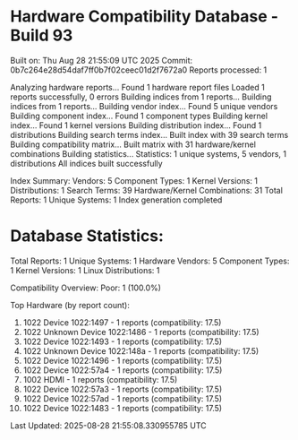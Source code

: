 # Hardware Compatibility Database - Build 93

Built on: Thu Aug 28 21:55:09 UTC 2025
Commit: 0b7c264e28d54daf7ff0b7f02ceec01d2f7672a0
Reports processed: 1

Analyzing hardware reports...
Found 1 hardware report files
Loaded 1 reports successfully, 0 errors
Building indices from 1 reports...
Building indices from 1 reports...
Building vendor index...
   Found 5 unique vendors
Building component index...
   Found 1 component types
Building kernel index...
   Found 1 kernel versions
Building distribution index...
   Found 1 distributions
Building search terms index...
   Built index with 39 search terms
Building compatibility matrix...
   Built matrix with 31 hardware/kernel combinations
Building statistics...
   Statistics: 1 unique systems, 5 vendors, 1 distributions
All indices built successfully

Index Summary:
   Vendors: 5
   Component Types: 1
   Kernel Versions: 1
   Distributions: 1
   Search Terms: 39
   Hardware/Kernel Combinations: 31
   Total Reports: 1
   Unique Systems: 1
Index generation completed

Database Statistics:
========================
Total Reports: 1
Unique Systems: 1
Hardware Vendors: 5
Component Types: 1
Kernel Versions: 1
Linux Distributions: 1

Compatibility Overview:
  Poor: 1 (100.0%)

Top Hardware (by report count):
  1. 1022 Device 1022:1497 - 1 reports (compatibility: 17.5)
  2. 1022 Unknown Device 1022:1486 - 1 reports (compatibility: 17.5)
  3. 1022 Device 1022:1493 - 1 reports (compatibility: 17.5)
  4. 1022 Unknown Device 1022:148a - 1 reports (compatibility: 17.5)
  5. 1022 Device 1022:1496 - 1 reports (compatibility: 17.5)
  6. 1022 Device 1022:57a4 - 1 reports (compatibility: 17.5)
  7. 1002 HDMI - 1 reports (compatibility: 17.5)
  8. 1022 Device 1022:57a3 - 1 reports (compatibility: 17.5)
  9. 1022 Device 1022:57ad - 1 reports (compatibility: 17.5)
  10. 1022 Device 1022:1483 - 1 reports (compatibility: 17.5)

Last Updated: 2025-08-28 21:55:08.330955785 UTC
